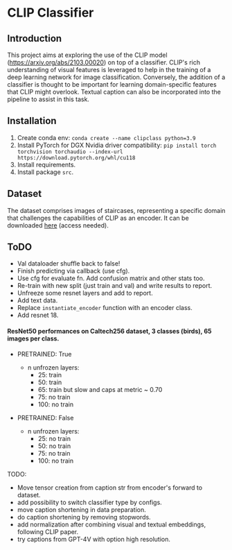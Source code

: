 # CLIP Classifier

## Introduction
This project aims at exploring the use of the CLIP model (https://arxiv.org/abs/2103.00020) on top of a classifier. CLIP's rich understanding of visual features is leveraged to help in the training of a deep learning network for image classification. Conversely, the addition of a classifier is thought to be important for learning domain-specific features that CLIP might overlook. Textual caption can also be incorporated into the pipeline to assist in this task.

## Installation
1. Create conda env: `conda create --name clipclass python=3.9`
2. Install PyTorch for DGX Nvidia driver compatibility: `pip install torch torchvision torchaudio --index-url https://download.pytorch.org/whl/cu118`
3. Install requirements.
4. Install package `src`.

## Dataset
The dataset comprises images of staircases, representing a specific domain that challenges the capabilities of CLIP as an encoder. It can be downloaded [here](https://drive.google.com/file/d/1R5IoYjMOVfBTw3Afz9mrEHbg_czxAYXO/view?usp=sharing) (access needed). 

## ToDO
- Val dataloader shuffle back to false!
- Finish predicting via callback (use cfg).
- Use cfg for evaluate fn. Add confusion matrix and other stats too.
- Re-train with new split (just train and val) and write results to report.
- Unfreeze some resnet layers and add to report.
- Add text data.
- Replace `instantiate_encoder` function with an encoder class.
- Add resnet 18.


#### ResNet50 performances on Caltech256 dataset, 3 classes (birds), 65 images per class.

- PRETRAINED: True
    - n unfrozen layers:
        - 25: train
        - 50: train
        - 65: train but slow and caps at metric ~ 0.70
        - 75: no train
        - 100: no train

- PRETRAINED: False
    - n unfrozen layers:
        - 25: no train
        - 50: no train
        - 75: no train
        - 100: no train


TODO: 
- Move tensor creation from caption str from encoder's forward to dataset.
- add possibility to switch classifier type by configs.
- move caption shortening in data preparation.
- do caption shortening by removing stopwords.
- add normalization after combining visual and textual embeddings, following CLIP paper.
- try captions from GPT-4V with option high resolution.